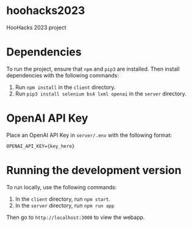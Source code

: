 # hoohacks2023
HooHacks 2023 project

# Dependencies
To run the project, ensure that `npm` and `pip3` are installed. 
Then install dependencies with the following commands:
1. Run `npm install` in the `client` directory.
2. Run `pip3 install selenium bs4 lxml openai` in the `server` directory.

# OpenAI API Key
Place an OpenAI API Key in `server/.env` with the following format:
```
OPENAI_API_KEY={key_here}
```

# Running the development version
To run locally, use the following commands: 
1. In the `client` directory, run `npm start`.
2. In the `server` directory, run `npm run app`

Then go to `http://localhost:3000` to view the webapp.
